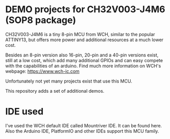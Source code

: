 # DEMO projects for CH32V003-J4M6  (SOP8 package)

CH32V003-J4M6 is a tiny 8-pin MCU from WCH, similar to the popular ATTINY13, but offers more power and additional resources at a much lower cost.

Besides an 8-pin version also 16-pin, 20-pin and a 40-pin versions exist, still at a low cost, which add many additional GPIOs and can easy compete with the capabilities of an arduino.
Find much more information on WCH's webpage: https://www.wch-ic.com

Unfortunately not yet many projects exist that use this MCU.

This repository adds a set of additional demos.

# IDE used

I've used the WCH default IDE called Mountriver IDE. It can be found here.
Also the Arduino IDE, PlatformIO and other IDEs support this MCU family.

